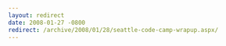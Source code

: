 ```yaml
---
layout: redirect
date: 2008-01-27 -0800
redirect: /archive/2008/01/28/seattle-code-camp-wrapup.aspx/
---
```

